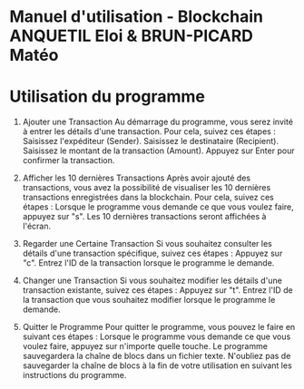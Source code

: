 # Manuel d'utilisation - Blockchain ANQUETIL Eloi & BRUN-PICARD Matéo

# Utilisation du programme

1. Ajouter une Transaction
   Au démarrage du programme, vous serez invité à entrer les détails d'une transaction. Pour cela, suivez ces étapes :
   Saisissez l'expéditeur (Sender).
   Saisissez le destinataire (Recipient).
   Saisissez le montant de la transaction (Amount).
   Appuyez sur Enter pour confirmer la transaction.

2. Afficher les 10 dernières Transactions
   Après avoir ajouté des transactions, vous avez la possibilité de visualiser les 10 dernières transactions enregistrées dans la blockchain. Pour cela, suivez ces étapes :
   Lorsque le programme vous demande ce que vous voulez faire, appuyez sur "s".
   Les 10 dernières transactions seront affichées à l'écran.

3. Regarder une Certaine Transaction
   Si vous souhaitez consulter les détails d'une transaction spécifique, suivez ces étapes :
   Appuyez sur "c".
   Entrez l'ID de la transaction lorsque le programme le demande.

4. Changer une Transaction
   Si vous souhaitez modifier les détails d'une transaction existante, suivez ces étapes :
   Appuyez sur "t".
   Entrez l'ID de la transaction que vous souhaitez modifier lorsque le programme le demande.

5. Quitter le Programme
   Pour quitter le programme, vous pouvez le faire en suivant ces étapes :
   Lorsque le programme vous demande ce que vous voulez faire, appuyez sur n'importe quelle touche.
   Le programme sauvegardera la chaîne de blocs dans un fichier texte.
   N'oubliez pas de sauvegarder la chaîne de blocs à la fin de votre utilisation en suivant les instructions du programme.

